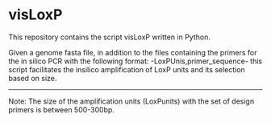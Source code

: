 # visLoxP
This repository contains the script visLoxP written in Python.

Given a genome fasta file, in addition to the files containing the primers for the in silico PCR with the following format: -LoxPUnis,primer_sequence- 
this script facilitates the insilico amplification of LoxP units and its selection based on size.

----------
Note: The size of the amplification units (LoxPunits) with the set of design primers is between 500-300bp.

